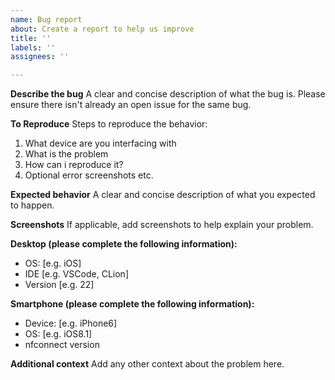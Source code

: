 ```yaml
---
name: Bug report
about: Create a report to help us improve
title: ''
labels: ''
assignees: ''

---
```


**Describe the bug**
A clear and concise description of what the bug is.
Please ensure there isn't already an open issue for the same bug.

**To Reproduce**
Steps to reproduce the behavior:
1. What device are you interfacing with
2. What is the problem
3. How can i reproduce it?
4. Optional error screenshots etc.

**Expected behavior**
A clear and concise description of what you expected to happen.

**Screenshots**
If applicable, add screenshots to help explain your problem.

**Desktop (please complete the following information):**
 - OS: [e.g. iOS]
 - IDE [e.g.  VSCode, CLion]
 - Version [e.g. 22]

**Smartphone (please complete the following information):**
 - Device: [e.g. iPhone6]
 - OS: [e.g. iOS8.1]
 - nfconnect version

**Additional context**
Add any other context about the problem here.
